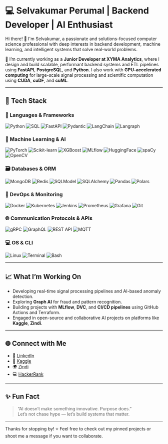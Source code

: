 # 💻 Selvakumar Perumal | Backend Developer | AI Enthusiast

Hi there! 👋 I'm Selvakumar, a passionate and solutions-focused computer science professional with deep interests in backend development, machine learning, and intelligent systems that solve real-world problems.

🔭 I’m currently working as a **Junior Developer at XYMA Analytics**, where I design and build scalable, performant backend systems and ETL pipelines using **FastAPI**, **PostgreSQL**, and **Python**. I also work with **GPU-accelerated computing** for large-scale signal processing and scientific computation using **CUDA**, **cuDF**, and **cuML**.

---

## 🚀 Tech Stack

### 🧠 Languages & Frameworks

 ![Python](https://img.shields.io/badge/-Python-3776AB?logo=python&logoColor=white) ![SQL](https://img.shields.io/badge/-SQL-003B57?logo=postgresql&logoColor=white)  ![FastAPI](https://img.shields.io/badge/-FastAPI-009688?logo=fastapi&logoColor=white) 
 ![Pydantic](https://img.shields.io/badge/-Pydantic-0081CB?logo=pydantic&logoColor=white)  ![LangChain](https://img.shields.io/badge/-LangChain-black?logo=data:image/svg+xml;base64,PHN2ZyB3aWR0aD0iNzYiIGhlaWdodD0iNzYiIHZpZXdCb3g9IjAgMCA3NiA3NiIgeG1sbnM9Imh0dHA6Ly93d3cudzMu**c3ZjIiBmaWxsPSJub25lIj48L3N2Zz4=)  ![Langraph](https://img.shields.io/badge/-Langraph-6E40C9?style=flat&logo=data:image/svg+xml;base64,PHN2ZyB3aWR0aD0iMzAiIGhlaWdodD0iMzAiIHZpZXdCb3g9IjAgMCAzMCAzMCIgZmlsbD0ibm9uZSIgeG1sbnM9Imh0dHA6Ly93d3cudzMu**c3ZjIj48L3N2Zz4=) 

### 🤖 Machine Learning & AI

 ![PyTorch](https://img.shields.io/badge/-PyTorch-EE4C2C?logo=pytorch&logoColor=white)  ![Scikit-learn](https://img.shields.io/badge/-Scikit--learn-F7931E?logo=scikit-learn&logoColor=white)  ![XGBoost](https://img.shields.io/badge/-XGBoost-EC6B2C?logo=data:image/svg+xml;base64,PHN2Zy8+) 
 ![MLflow](https://img.shields.io/badge/-MLflow-0077B6?logo=mlflow&logoColor=white)  ![HuggingFace](https://img.shields.io/badge/-HuggingFace-FFD21F?logo=huggingface&logoColor=black)  ![spaCy](https://img.shields.io/badge/-spaCy-09A3D5?logo=spacy&logoColor=white) 
 ![OpenCV](https://img.shields.io/badge/-OpenCV-5C3EE8?logo=opencv&logoColor=white) 

### 🗃️ Databases & ORM

 ![MongoDB](https://img.shields.io/badge/-MongoDB-47A248?logo=mongodb&logoColor=white)  ![Redis](https://img.shields.io/badge/-Redis-DC382D?logo=redis&logoColor=white)  ![SQLModel](https://img.shields.io/badge/-SQLModel-1F4E79?logo=fastapi&logoColor=white) 
 ![SQLAlchemy](https://img.shields.io/badge/-SQLAlchemy-2C4B7D?logo=sqlalchemy&logoColor=white)  ![Pandas](https://img.shields.io/badge/-Pandas-150458?logo=pandas&logoColor=white)  ![Polars](https://img.shields.io/badge/-Polars-5A3FC0?logo=polars&logoColor=white) 

### 🧰 DevOps & Monitoring

 ![Docker](https://img.shields.io/badge/-Docker-2496ED?logo=docker&logoColor=white)  ![Kubernetes](https://img.shields.io/badge/-Kubernetes-326CE5?logo=kubernetes&logoColor=white)  ![Jenkins](https://img.shields.io/badge/-Jenkins-D24939?logo=jenkins&logoColor=white) 
 ![Prometheus](https://img.shields.io/badge/-Prometheus-E6522C?logo=prometheus&logoColor=white)  ![Grafana](https://img.shields.io/badge/-Grafana-F46800?logo=grafana&logoColor=white)  ![Git](https://img.shields.io/badge/-Git-F05032?logo=git&logoColor=white) 

### 🌐 Communication Protocols & APIs

 ![gRPC](https://img.shields.io/badge/-gRPC-4285F4?logo=grpc&logoColor=white)  ![GraphQL](https://img.shields.io/badge/-GraphQL-E10098?logo=graphql&logoColor=white)  ![REST API](https://img.shields.io/badge/-REST--API-6DB33F?logo=spring&logoColor=white) 
 ![MQTT](https://img.shields.io/badge/-MQTT-660066?logo=eclipse-mosquitto&logoColor=white) 

### 💻 OS & CLI

 ![Linux](https://img.shields.io/badge/-Linux-FCC624?logo=linux&logoColor=black)  ![Terminal](https://img.shields.io/badge/-Terminal-000000?logo=gnu-bash&logoColor=white)  ![Bash](https://img.shields.io/badge/-Bash-4EAA25?logo=gnu-bash&logoColor=white) 


---

## 📈 What I’m Working On

- Developing real-time signal processing pipelines and AI-based anomaly detection.
- Exploring **Graph AI** for fraud and pattern recognition.
- Building projects with **MLflow**, **DVC**, and **CI/CD pipelines** using GitHub Actions and Terraform.
- Engaged in open-source and collaborative AI projects on platforms like **Kaggle**, **Zindi**.

---

## 🌐 Connect with Me

- 🔗 [LinkedIn](https://www.linkedin.com/in/selvakumarperumal)
- 🧠 [Kaggle](https://www.kaggle.com/selvakumarperumal)
- 🌍 [Zindi](https://zindi.africa/users/selvakumarperumal)
- 💻 [HackerRank](https://www.hackerrank.com/selvakumarp1)

---

## ✨ Fun Fact

> “AI doesn’t make something innovative. Purpose does.”  
> Let’s not chase hype — let’s build systems that matter.

---

Thanks for stopping by! ⭐️ Feel free to check out my pinned projects or shoot me a message if you want to collaborate.
